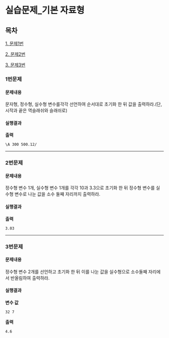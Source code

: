 # 실습문제_기본 자료형
## 목차
[1. 문제1번](#1번문제)

[2. 문제2번](#2번문제)

[3. 문제3번](#3번문제)

### 1번문제
#### 문제내용
문자형, 정수형, 실수형 변수를각각 선언하여 순서대로 초기화 한 뒤 값을 출력하라.(단, 시작과 끝은 역슬래쉬와 슬래쉬로)
#### 실행결과
**출력**
```
\A 300 500.12/
```
-----------
### 2번문제
#### 문제내용
정수형 변수 1개, 실수형 변수 1개를 각각 10과 3.3으로 초기화 한 뒤 정수형 변수를 실수형 변수로 나눈 값을 소수 둘째 자리까지 출력하라.
#### 실행결과
**출력**
```
3.03
```
-----------
### 3번문제
#### 문제내용
정수형 변수 2개를 선언하고 초기화 한 뒤 이를 나눈 값을 실수형으로 소수둘째 자리에서 반올림하여 출력하라.
#### 실행결과
**변수 값**
```
32 7
```
**출력**
```
4.6
```
